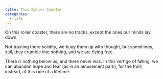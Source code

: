 ```yaml
---
title: This Roller Coaster
categories:
  - life
---
```

On this roller coaster,
there are no tracks,
except the ones
our minds lay down.

Not trusting there solidity,
we buoy them up with thought,
but sometimes, still,
they crumble into nothing,
and we are flying free.

There is nothing below us,
and there never was.
In this vertigo of falling,
we can abandon hope and fear
(as in an amusement park),
for the thrill, instead,
of this ride of a lifetime.
